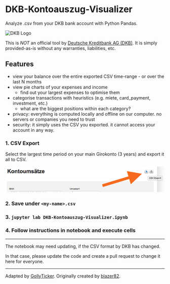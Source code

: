 # DKB-Kontoauszug-Visualizer

Analyze .csv from your DKB bank account with Python Pandas.

![DKB Logo](https://upload.wikimedia.org/wikipedia/commons/d/d4/Deutsche_Kreditbank_AG_Logo_2016.svg)

This is *NOT* an official tool by [Deutsche Kreditbank AG (DKB)](https://www.dkb.de/). It is simply provided-as-is without any warranties, liabilities, etc.

## Features

* view your balance over the entire exported CSV time-range - or over the last N months
* view pie charts of your expenses and income
  * find out your largest expenses to optimise them
* categorise transactions with heuristics (e.g. miete, card_payment, investment, etc.)
  * what are the biggest positions within each category?
* privacy: everything is computed locally and offline on our computer. no servers or companies you need to trust
* security: it simply uses the CSV you exported. it cannot access your account in any way.

### 1. CSV Export

Select the largest time period on your main Girokonto (3 years) and export it all to CSV.

![csv Export](csv_export_DKB.png)

### 2. Save under `<my-name>.csv`

### 3. `jupyter lab DKB-Kontoauszug-Visualizer.ipynb`

### 4. Follow instructions in notebook and execute cells

---

The notebook may need updating, if the CSV format by DKB has changed.

In that case, please update the code and create a pull request to change it here for everyone.

---

Adapted by [GollyTicker](https://github.com/GollyTicker). Originally created by [blazer82](https://github.com/blazer82).

